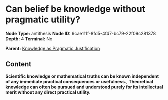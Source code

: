 # Can belief be knowledge without pragmatic utility?

**Node Type:** antithesis
**Node ID:** 9cae111f-8fd5-4f47-bc79-22f09c281378
**Depth:** 4
**Terminal:** No

**Parent:** [Knowledge as Pragmatic Justification](knowledge-as-pragmatic-justification-synthesis-37551034-4a21-4a9a-b6a6-ef752276a308.md)

## Content

**Scientific knowledge or mathematical truths can be known independent of any immediate practical consequences or usefulness.**, **Theoretical knowledge can often be pursued and understood purely for its intellectual merit without any direct practical utility.**
